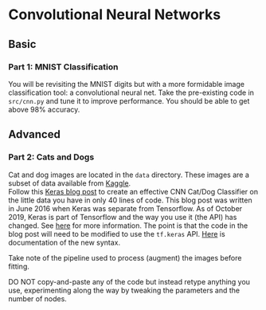 # Convolutional Neural Networks

## Basic

### Part 1: MNIST Classification
You will be revisiting the MNIST digits but with a more formidable 
image classification tool:  a convolutional neural net.  Take the pre-existing code
in `src/cnn.py` and tune it to improve performance. You should be able to get 
above 98% accuracy. 

## Advanced

### Part 2: Cats and Dogs
Cat and dog images are located in the `data` directory.  These images are a subset 
of data available from [Kaggle](https://www.kaggle.com/c/dogs-vs-cats/data).  
Follow this [Keras blog post](https://blog.keras.io/building-powerful-image-classification-models-using-very-little-data.html) 
to create an effective CNN Cat/Dog Classifier on the little data you have in only 
40 lines of code.  This blog post was written in June 2016 when Keras was separate 
from Tensorflow.  As of October 2019, Keras is part of Tensorflow and the way
you use it (the API) has changed.  See [here](https://www.pyimagesearch.com/2019/10/21/keras-vs-tf-keras-whats-the-difference-in-tensorflow-2-0/)
for more information.  The point is that the code in the blog post will need to
be modified to use the `tf.keras` API.  [Here](https://www.tensorflow.org/tutorials/keras/classification) 
is documentation of the new syntax.  

Take note of the pipeline used to process (augment) the images before fitting.

DO NOT copy-and-paste any of the code but instead retype anything you use, 
experimenting along the way by tweaking the parameters and the number of nodes.
